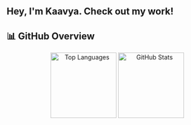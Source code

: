 ## Hey, I'm Kaavya. Check out my work!

<!--
**k-jethwa/k-jethwa** is a ✨ _special_ ✨ repository because its `README.md` (this file) appears on your GitHub profile.

Here are some ideas to get you started:

- 🔭 I’m currently working on ...
- 🌱 I’m currently learning ...
- 👯 I’m looking to collaborate on ...
- 🤔 I’m looking for help with ...
- 💬 Ask me about ...
- 📫 How to reach me: ...
- 😄 Pronouns: ...
- ⚡ Fun fact: ...
-->

## 📊 GitHub Overview

<p align="center">
  <img src="https://github-readme-stats.vercel.app/api/top-langs?username=k-jethwa&layout=compact&theme=tokyonight" alt="Top Languages" height="150"/>
  <img src="https://github-readme-stats.vercel.app/api?username=k-jethwa&show_icons=true&count_private=true&include_all_commits=true&theme=tokyonight" alt="GitHub Stats" height="150"/>
</p>
